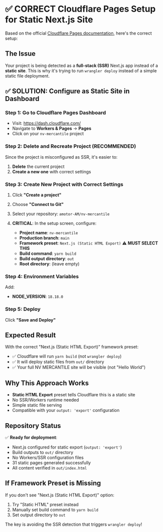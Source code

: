 # ✅ CORRECT Cloudflare Pages Setup for Static Next.js Site

Based on the official [Cloudflare Pages documentation](https://developers.cloudflare.com/pages/framework-guides/nextjs/ssr/get-started/), here's the correct setup:

## The Issue
Your project is being detected as a **full-stack (SSR)** Next.js app instead of a **static site**. This is why it's trying to run `wrangler deploy` instead of a simple static file deployment.

## ✅ SOLUTION: Configure as Static Site in Dashboard

### Step 1: Go to Cloudflare Pages Dashboard
- Visit: https://dash.cloudflare.com/
- Navigate to **Workers & Pages** → **Pages**
- Click on your `nv-mercantile` project

### Step 2: Delete and Recreate Project (RECOMMENDED)
Since the project is misconfigured as SSR, it's easier to:
1. **Delete** the current project
2. **Create a new one** with correct settings

### Step 3: Create New Project with Correct Settings
1. Click **"Create a project"**
2. Choose **"Connect to Git"**
3. Select your repository: `amotor-AM/nv-mercantile`
4. **CRITICAL**: In the setup screen, configure:

   - **Project name**: `nv-mercantile`
   - **Production branch**: `main`
   - **Framework preset**: `Next.js (Static HTML Export)` ⚠️ **MUST SELECT THIS**
   - **Build command**: `yarn build`
   - **Build output directory**: `out`
   - **Root directory**: (leave empty)

### Step 4: Environment Variables
Add:
- **NODE_VERSION**: `18.18.0`

### Step 5: Deploy
Click **"Save and Deploy"**

## Expected Result
With the correct "Next.js (Static HTML Export)" framework preset:
- ✅ Cloudflare will run `yarn build` (not `wrangler deploy`)
- ✅ It will deploy static files from `out/` directory
- ✅ Your full NV MERCANTILE site will be visible (not "Hello World")

## Why This Approach Works
- **Static HTML Export** preset tells Cloudflare this is a static site
- No SSR/Workers runtime needed
- Simple static file serving
- Compatible with your `output: 'export'` configuration

## Repository Status
✅ **Ready for deployment**:
- Next.js configured for static export (`output: 'export'`)
- Build outputs to `out/` directory
- No Workers/SSR configuration files
- 31 static pages generated successfully
- All content verified in `out/index.html`

## If Framework Preset is Missing
If you don't see "Next.js (Static HTML Export)" option:
1. Try "Static HTML" preset instead
2. Manually set build command to `yarn build`
3. Set output directory to `out`

The key is avoiding the SSR detection that triggers `wrangler deploy`!
